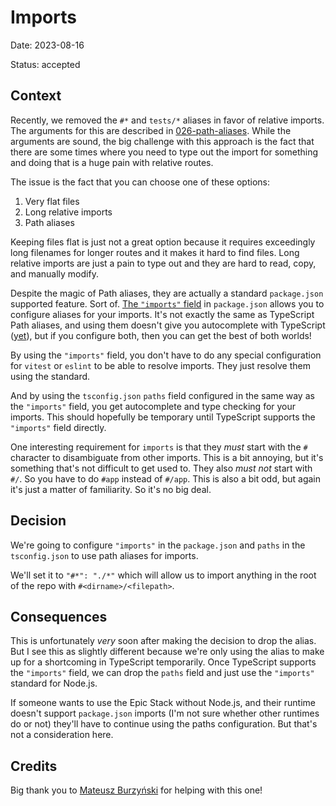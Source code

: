 # Imports

Date: 2023-08-16

Status: accepted

## Context

Recently, we removed the `#*` and `tests/*` aliases in favor of relative
imports. The arguments for this are described in
[026-path-aliases](./026-path-aliases.md). While the arguments are sound, the
big challenge with this approach is the fact that there are some times where you
need to type out the import for something and doing that is a huge pain with
relative routes.

The issue is the fact that you can choose one of these options:

1. Very flat files
2. Long relative imports
3. Path aliases

Keeping files flat is just not a great option because it requires exceedingly
long filenames for longer routes and it makes it hard to find files. Long
relative imports are just a pain to type out and they are hard to read, copy,
and manually modify.

Despite the magic of Path aliases, they are actually a standard `package.json`
supported feature. Sort of.
[The `"imports"` field](https://nodejs.org/api/packages.html#imports) in
`package.json` allows you to configure aliases for your imports. It's not
exactly the same as TypeScript Path aliases, and using them doesn't give you
autocomplete with TypeScript
([yet](https://github.com/microsoft/TypeScript/pull/55015)), but if you
configure both, then you can get the best of both worlds!

By using the `"imports"` field, you don't have to do any special configuration
for `vitest` or `eslint` to be able to resolve imports. They just resolve them
using the standard.

And by using the `tsconfig.json` `paths` field configured in the same way as the
`"imports"` field, you get autocomplete and type checking for your imports. This
should hopefully be temporary until TypeScript supports the `"imports"` field
directly.

One interesting requirement for `imports` is that they _must_ start with the `#`
character to disambiguate from other imports. This is a bit annoying, but it's
something that's not difficult to get used to. They also _must not_ start with
`#/`. So you have to do `#app` instead of `#/app`. This is also a bit odd, but
again it's just a matter of familiarity. So it's no big deal.

## Decision

We're going to configure `"imports"` in the `package.json` and `paths` in the
`tsconfig.json` to use path aliases for imports.

We'll set it to `"#*": "./*"` which will allow us to import anything in the root
of the repo with `#<dirname>/<filepath>`.

## Consequences

This is unfortunately _very_ soon after making the decision to drop the alias.
But I see this as slightly different because we're only using the alias to make
up for a shortcoming in TypeScript temporarily. Once TypeScript supports the
`"imports"` field, we can drop the `paths` field and just use the `"imports"`
standard for Node.js.

If someone wants to use the Epic Stack without Node.js, and their runtime
doesn't support `package.json` imports (I'm not sure whether other runtimes do
or not) they'll have to continue using the paths configuration. But that's not a
consideration here.

## Credits

Big thank you to
[Mateusz Burzyński](https://twitter.com/AndaristRake/status/1691807097078317287)
for helping with this one!
